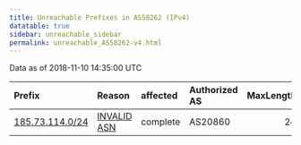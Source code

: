 ```yaml
---
title: Unreachable Prefixes in AS58262 (IPv4)
datatable: true
sidebar: unreachable_sidebar
permalink: unreachable_AS58262-v4.html
---
```


Data as of 2018-11-10 14:35:00 UTC


<div class="datatable-begin"></div>

| Prefix                                                   | Reason                                                                                                 | affected   | Authorized AS   |   MaxLength | Anchor                                         |   unreachable /24s |
|:---------------------------------------------------------|:-------------------------------------------------------------------------------------------------------|:-----------|:----------------|------------:|:-----------------------------------------------|-------------------:|
| [185.73.114.0/24](https://stat.ripe.net/185.73.114.0/24) | [INVALID ASN](https://rpki-validator.ripe.net/announcement-preview?asn=AS58262&prefix=185.73.114.0/24) | complete   | AS20860         |          24 | [RIPE](unreachable_RIPE_NCC_RPKI_Root-v4.html) |                  1 |

<div class="datatable-end"></div>